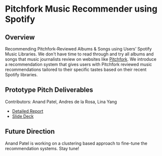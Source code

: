 # Pitchfork Music Recommender using Spotify

## Overview

Recommending Pitchfork-Reviewed Albums & Songs using Users’ Spotify Music Libraries. We don't have time to read through and try all albums and songs that music journalists review on websites like [Pitchfork](https://pitchfork.com/reviews/albums/). We introduce a recommendation system that gives users with Pitchfork reviewed music recommendations tailored to their specific tastes based on their recent Spotify libraries.

## Prototype Pitch Deliverables

Contributors: Anand Patel, Andres de la Rosa, Lina Yang

- [Detailed Report](https://github.com/Anand-Patel-95/Pitchfork-Music-Recommender-Spotify/blob/main/DeLaRosa_Patel_Yang_W200_Project2_Report.pdf)
- [Slide Deck](https://github.com/Anand-Patel-95/Pitchfork-Music-Recommender-Spotify/blob/main/DeLaRosa_Patel_Yang_Project2_Presentation.pdf)

## Future Direction

Anand Patel is working on a clustering based approach to fine-tune the recommendation systems. Stay tune!

